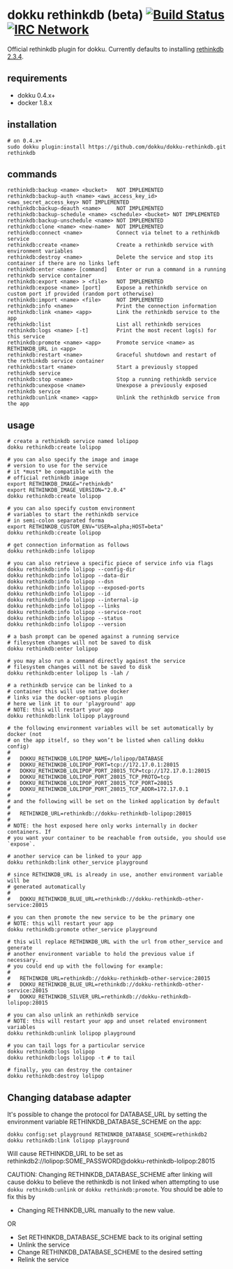 # dokku rethinkdb (beta) [![Build Status](https://img.shields.io/travis/dokku/dokku-rethinkdb.svg?branch=master "Build Status")](https://travis-ci.org/dokku/dokku-rethinkdb) [![IRC Network](https://img.shields.io/badge/irc-freenode-blue.svg "IRC Freenode")](https://webchat.freenode.net/?channels=dokku)

Official rethinkdb plugin for dokku. Currently defaults to installing [rethinkdb 2.3.4](https://hub.docker.com/_/rethinkdb/).

## requirements

- dokku 0.4.x+
- docker 1.8.x

## installation

```shell
# on 0.4.x+
sudo dokku plugin:install https://github.com/dokku/dokku-rethinkdb.git rethinkdb
```

## commands

```
rethinkdb:backup <name> <bucket>   NOT IMPLEMENTED
rethinkdb:backup-auth <name> <aws_access_key_id> <aws_secret_access_key> NOT IMPLEMENTED
rethinkdb:backup-deauth <name>     NOT IMPLEMENTED
rethinkdb:backup-schedule <name> <schedule> <bucket> NOT IMPLEMENTED
rethinkdb:backup-unschedule <name> NOT IMPLEMENTED
rethinkdb:clone <name> <new-name>  NOT IMPLEMENTED
rethinkdb:connect <name>           Connect via telnet to a rethinkdb service
rethinkdb:create <name>            Create a rethinkdb service with environment variables
rethinkdb:destroy <name>           Delete the service and stop its container if there are no links left
rethinkdb:enter <name> [command]   Enter or run a command in a running rethinkdb service container
rethinkdb:export <name> > <file>   NOT IMPLEMENTED
rethinkdb:expose <name> [port]     Expose a rethinkdb service on custom port if provided (random port otherwise)
rethinkdb:import <name> <file>     NOT IMPLEMENTED
rethinkdb:info <name>              Print the connection information
rethinkdb:link <name> <app>        Link the rethinkdb service to the app
rethinkdb:list                     List all rethinkdb services
rethinkdb:logs <name> [-t]         Print the most recent log(s) for this service
rethinkdb:promote <name> <app>     Promote service <name> as RETHINKDB_URL in <app>
rethinkdb:restart <name>           Graceful shutdown and restart of the rethinkdb service container
rethinkdb:start <name>             Start a previously stopped rethinkdb service
rethinkdb:stop <name>              Stop a running rethinkdb service
rethinkdb:unexpose <name>          Unexpose a previously exposed rethinkdb service
rethinkdb:unlink <name> <app>      Unlink the rethinkdb service from the app
```

## usage

```shell
# create a rethinkdb service named lolipop
dokku rethinkdb:create lolipop

# you can also specify the image and image
# version to use for the service
# it *must* be compatible with the
# official rethinkdb image
export RETHINKDB_IMAGE="rethinkdb"
export RETHINKDB_IMAGE_VERSION="2.0.4"
dokku rethinkdb:create lolipop

# you can also specify custom environment
# variables to start the rethinkdb service
# in semi-colon separated forma
export RETHINKDB_CUSTOM_ENV="USER=alpha;HOST=beta"
dokku rethinkdb:create lolipop

# get connection information as follows
dokku rethinkdb:info lolipop

# you can also retrieve a specific piece of service info via flags
dokku rethinkdb:info lolipop --config-dir
dokku rethinkdb:info lolipop --data-dir
dokku rethinkdb:info lolipop --dsn
dokku rethinkdb:info lolipop --exposed-ports
dokku rethinkdb:info lolipop --id
dokku rethinkdb:info lolipop --internal-ip
dokku rethinkdb:info lolipop --links
dokku rethinkdb:info lolipop --service-root
dokku rethinkdb:info lolipop --status
dokku rethinkdb:info lolipop --version

# a bash prompt can be opened against a running service
# filesystem changes will not be saved to disk
dokku rethinkdb:enter lolipop

# you may also run a command directly against the service
# filesystem changes will not be saved to disk
dokku rethinkdb:enter lolipop ls -lah /

# a rethinkdb service can be linked to a
# container this will use native docker
# links via the docker-options plugin
# here we link it to our 'playground' app
# NOTE: this will restart your app
dokku rethinkdb:link lolipop playground

# the following environment variables will be set automatically by docker (not
# on the app itself, so they won’t be listed when calling dokku config)
#
#   DOKKU_RETHINKDB_LOLIPOP_NAME=/lolipop/DATABASE
#   DOKKU_RETHINKDB_LOLIPOP_PORT=tcp://172.17.0.1:28015
#   DOKKU_RETHINKDB_LOLIPOP_PORT_28015_TCP=tcp://172.17.0.1:28015
#   DOKKU_RETHINKDB_LOLIPOP_PORT_28015_TCP_PROTO=tcp
#   DOKKU_RETHINKDB_LOLIPOP_PORT_28015_TCP_PORT=28015
#   DOKKU_RETHINKDB_LOLIPOP_PORT_28015_TCP_ADDR=172.17.0.1
#
# and the following will be set on the linked application by default
#
#   RETHINKDB_URL=rethinkdb://dokku-rethinkdb-lolipop:28015
#
# NOTE: the host exposed here only works internally in docker containers. If
# you want your container to be reachable from outside, you should use `expose`.

# another service can be linked to your app
dokku rethinkdb:link other_service playground

# since RETHINKDB_URL is already in use, another environment variable will be
# generated automatically
#
#   DOKKU_RETHINKDB_BLUE_URL=rethinkdb://dokku-rethinkdb-other-service:28015

# you can then promote the new service to be the primary one
# NOTE: this will restart your app
dokku rethinkdb:promote other_service playground

# this will replace RETHINKDB_URL with the url from other_service and generate
# another environment variable to hold the previous value if necessary.
# you could end up with the following for example:
#
#   RETHINKDB_URL=rethinkdb://dokku-rethinkdb-other-service:28015
#   DOKKU_RETHINKDB_BLUE_URL=rethinkdb://dokku-rethinkdb-other-service:28015
#   DOKKU_RETHINKDB_SILVER_URL=rethinkdb://dokku-rethinkdb-lolipop:28015

# you can also unlink an rethinkdb service
# NOTE: this will restart your app and unset related environment variables
dokku rethinkdb:unlink lolipop playground

# you can tail logs for a particular service
dokku rethinkdb:logs lolipop
dokku rethinkdb:logs lolipop -t # to tail

# finally, you can destroy the container
dokku rethinkdb:destroy lolipop
```

## Changing database adapter

It's possible to change the protocol for DATABASE_URL by setting
the environment variable RETHINKDB_DATABASE_SCHEME on the app:

```
dokku config:set playground RETHINKDB_DATABASE_SCHEME=rethinkdb2
dokku rethinkdb:link lolipop playground
```

Will cause RETHINKDB_URL to be set as
rethinkdb2://lolipop:SOME_PASSWORD@dokku-rethinkdb-lolipop:28015

CAUTION: Changing RETHINKDB_DATABASE_SCHEME after linking will cause dokku to
believe the rethinkdb is not linked when attempting to use `dokku rethinkdb:unlink`
or `dokku rethinkdb:promote`.
You should be able to fix this by

- Changing RETHINKDB_URL manually to the new value.

OR

- Set RETHINKDB_DATABASE_SCHEME back to its original setting
- Unlink the service
- Change RETHINKDB_DATABASE_SCHEME to the desired setting
- Relink the service
